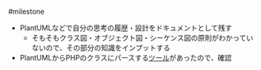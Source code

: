 #milestone 
-   PlantUMLなどで自分の思考の履歴・設計をドキュメントとして残す
    -   そもそもクラス図・オブジェクト図・シーケンス図の原則がわかっていないので、その部分の知識をインプットする
-   PlantUMLからPHPのクラスにパースする[ツール](https://github.com/tasuku43/puml-parser-php)があったので、確認
